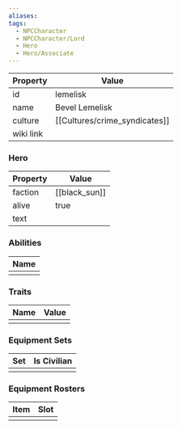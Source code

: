 ```yaml
---
aliases: 
tags:
  - NPCCharacter
  - NPCCharacter/Lord
  - Hero
  - Hero/Associate
---
```


| Property  | Value                |
| :-------- | -------------------- |
| id        | lemelisk             |
| name      | Bevel Lemelisk       |
| culture   | [[Cultures/crime_syndicates]] |
| wiki link |                      |
### Hero
| Property | Value         |
| -------- | ------------- |
| faction  | [[black_sun]] |
| alive    | true          |
| text     |               |

### Abilities
| Name |
| :--: |
|      |

### Traits
| Name | Value |
| ---- | ----- |
|      |       |

### Equipment Sets
| Set | Is Civilian |
| --- | ----------- |
|     |             |

### Equipment Rosters
| Item | Slot |
| ---- | ---- |
|      |      |
